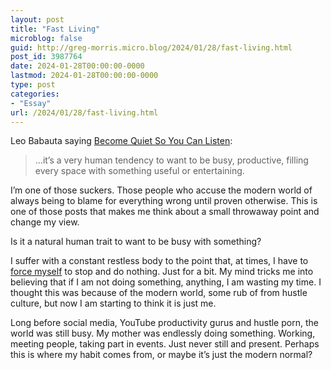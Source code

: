 ```yaml
---
layout: post
title: "Fast Living"
microblog: false
guid: http://greg-morris.micro.blog/2024/01/28/fast-living.html
post_id: 3987764
date: 2024-01-28T00:00:00-0000
lastmod: 2024-01-28T00:00:00-0000
type: post
categories:
- "Essay"
url: /2024/01/28/fast-living.html
---
```

Leo Babauta saying [Become Quiet So You Can Listen](https://zenhabits.net/quietude/):

> …it’s a very human tendency to want to be busy, productive, filling every space with something useful or entertaining.

I’m one of those suckers. Those people who accuse the modern world of always being to blame for everything wrong until proven otherwise. This is one of those posts that makes me think about a small throwaway point and change my view.

Is it a natural human trait to want to be busy with something?

I suffer with a constant restless body to the point that, at times, I have to [force myself](/2022/12/24/my-theme-for.html) to stop and do nothing. Just for a bit. My mind tricks me into believing that if I am not doing something, anything, I am wasting my time. I thought this was because of the modern world, some rub of from hustle culture, but now I am starting to think it is just me.

Long before social media, YouTube productivity gurus and hustle porn, the world was still busy. My mother was endlessly doing something. Working, meeting people, taking part in events. Just never still and present. Perhaps this is where my habit comes from, or maybe it’s just the modern normal?
